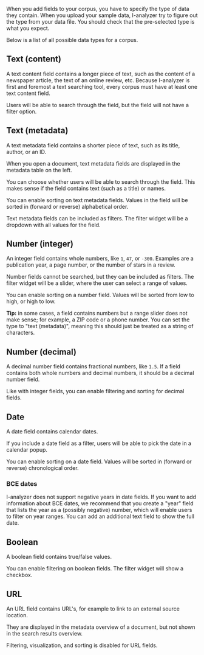 When you add fields to your corpus, you have to specify the type of data they contain. When you upload your sample data, I-analyzer try to figure out the type from your data file. You should check that the pre-selected type is what you expect.

Below is a list of all possible data types for a corpus.

## Text (content)

A text content field contains a longer piece of text, such as the content of a newspaper article, the text of an online review, etc. Because I-analyzer is first and foremost a text searching tool, every corpus must have at least one text content field.

Users will be able to search  through the field, but the field will not have a filter option.


## Text (metadata)

A text metadata field contains a shorter piece of text, such as its title, author, or an ID.

When you open a document, text metadata fields are displayed in the metadata table on the left.

You can choose whether users will be able to search through the field. This makes sense if the field contains text (such as a title) or names.

You can enable sorting on text metadata fields. Values in the field will be sorted in (forward or reverse) alphabetical order.

Text metadata fields can be included as filters. The filter widget will be a dropdown with all values for the field.

## Number (integer)

An integer field contains whole numbers, like `1`, `47`, or `-300`. Examples are a publication year, a page number, or the number of stars in a review.

Number fields cannot be searched, but they can be included as filters. The filter widget will be a slider, where the user can select a range of values.

You can enable sorting on a number field. Values will be sorted from low to high, or high to low.

**Tip:** in some cases, a field contains numbers but a range slider does not make sense; for example, a ZIP code or a phone number. You can set the type to "text (metadata)", meaning this should just be treated as a string of characters.

## Number (decimal)

A decimal number field contains fractional numbers, like `1.5`. If a field contains both whole numbers and decimal numbers, it should be a decimal number field.

Like with integer fields, you can enable filtering and sorting for decimal fields.


## Date

A date field contains calendar dates.

If you include a date field as a filter, users will be able to pick the date in a calendar popup.

You can enable sorting on a date field. Values will be sorted in (forward or reverse) chronological order.


### BCE dates

I-analyzer does not support negative years in date fields. If you want to add information about BCE dates, we recommend that you create a "year" field that lists the year as a (possibly negative) number, which will enable users to filter on year ranges. You can add an additional text field to show the full date.

## Boolean

A boolean field contains true/false values.

You can enable filtering on boolean fields. The filter widget will show a checkbox.

## URL
An URL field contains URL's, for example to link to an external source location.

They are displayed in the metadata overview of a document, but not shown in the search results overview.

Filtering, visualization, and sorting is disabled for URL fields.
